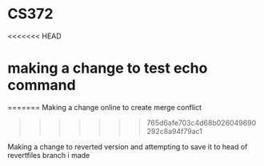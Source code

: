 # CS372
<<<<<<< HEAD
# making a change to test echo command
=======
Making a change online to create merge conflict
>>>>>>> 765d6afe703c4d68b026049690292c8a94f79ac1

Making a change to reverted version and attempting to save it to head of revertfiles branch i made
